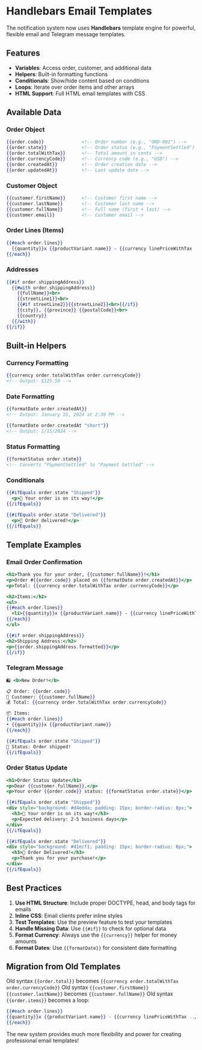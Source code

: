 # Handlebars Email Templates

The notification system now uses **Handlebars** template engine for powerful, flexible email and Telegram message templates.

## Features

- **Variables**: Access order, customer, and additional data
- **Helpers**: Built-in formatting functions
- **Conditionals**: Show/hide content based on conditions
- **Loops**: Iterate over order items and other arrays
- **HTML Support**: Full HTML email templates with CSS

## Available Data

### Order Object
```handlebars
{{order.code}}              <!-- Order number (e.g., "ORD-001") -->
{{order.state}}             <!-- Order status (e.g., "PaymentSettled") -->
{{order.totalWithTax}}      <!-- Total amount in cents -->
{{order.currencyCode}}      <!-- Currency code (e.g., "USD") -->
{{order.createdAt}}         <!-- Order creation date -->
{{order.updatedAt}}         <!-- Last update date -->
```

### Customer Object
```handlebars
{{customer.firstName}}      <!-- Customer first name -->
{{customer.lastName}}       <!-- Customer last name -->
{{customer.fullName}}       <!-- Full name (first + last) -->
{{customer.email}}          <!-- Customer email -->
```

### Order Lines (Items)
```handlebars
{{#each order.lines}}
  {{quantity}}x {{productVariant.name}} - {{currency linePriceWithTax ../order.currencyCode}}
{{/each}}
```

### Addresses
```handlebars
{{#if order.shippingAddress}}
  {{#with order.shippingAddress}}
    {{fullName}}<br>
    {{streetLine1}}<br>
    {{#if streetLine2}}{{streetLine2}}<br>{{/if}}
    {{city}}, {{province}} {{postalCode}}<br>
    {{country}}
  {{/with}}
{{/if}}
```

## Built-in Helpers

### Currency Formatting
```handlebars
{{currency order.totalWithTax order.currencyCode}}
<!-- Output: $125.50 -->
```

### Date Formatting
```handlebars
{{formatDate order.createdAt}}
<!-- Output: January 15, 2024 at 2:30 PM -->

{{formatDate order.createdAt "short"}}
<!-- Output: 1/15/2024 -->
```

### Status Formatting
```handlebars
{{formatStatus order.state}}
<!-- Converts "PaymentSettled" to "Payment Settled" -->
```

### Conditionals
```handlebars
{{#ifEquals order.state "Shipped"}}
  <p>🚚 Your order is on its way!</p>
{{/ifEquals}}

{{#ifEquals order.state "Delivered"}}
  <p>🎉 Order delivered!</p>
{{/ifEquals}}
```

## Template Examples

### Email Order Confirmation
```handlebars
<h1>Thank you for your order, {{customer.fullName}}!</h1>
<p>Order #{{order.code}} placed on {{formatDate order.createdAt}}</p>
<p>Total: {{currency order.totalWithTax order.currencyCode}}</p>

<h2>Items:</h2>
<ul>
{{#each order.lines}}
  <li>{{quantity}}x {{productVariant.name}} - {{currency linePriceWithTax ../order.currencyCode}}</li>
{{/each}}
</ul>

{{#if order.shippingAddress}}
<h2>Shipping Address:</h2>
<p>{{order.shippingAddress.formatted}}</p>
{{/if}}
```

### Telegram Message
```handlebars
🛍️ <b>New Order!</b>

📋 Order: {{order.code}}
👤 Customer: {{customer.fullName}}
💰 Total: {{currency order.totalWithTax order.currencyCode}}

📦 Items:
{{#each order.lines}}
• {{quantity}}x {{productVariant.name}}
{{/each}}

{{#ifEquals order.state "Shipped"}}
🚚 Status: Order shipped!
{{/ifEquals}}
```

### Order Status Update
```handlebars
<h1>Order Status Update</h1>
<p>Dear {{customer.fullName}},</p>
<p>Your order {{order.code}} status: {{formatStatus order.state}}</p>

{{#ifEquals order.state "Shipped"}}
<div style="background: #d4edda; padding: 15px; border-radius: 8px;">
  <h3>🚚 Your order is on its way!</h3>
  <p>Expected delivery: 2-5 business days</p>
</div>
{{/ifEquals}}

{{#ifEquals order.state "Delivered"}}
<div style="background: #d1ecf1; padding: 15px; border-radius: 8px;">
  <h3>🎉 Order Delivered!</h3>
  <p>Thank you for your purchase!</p>
</div>
{{/ifEquals}}
```

## Best Practices

1. **Use HTML Structure**: Include proper DOCTYPE, head, and body tags for emails
2. **Inline CSS**: Email clients prefer inline styles
3. **Test Templates**: Use the preview feature to test your templates
4. **Handle Missing Data**: Use `{{#if}}` to check for optional data
5. **Format Currency**: Always use the `{{currency}}` helper for money amounts
6. **Format Dates**: Use `{{formatDate}}` for consistent date formatting

## Migration from Old Templates

Old syntax `{{order.total}}` becomes `{{currency order.totalWithTax order.currencyCode}}`
Old syntax `{{customer.firstName}} {{customer.lastName}}` becomes `{{customer.fullName}}`
Old syntax `{{order.items}}` becomes a loop:
```handlebars
{{#each order.lines}}
{{quantity}}x {{productVariant.name}} - {{currency linePriceWithTax ../order.currencyCode}}
{{/each}}
```

The new system provides much more flexibility and power for creating professional email templates!
